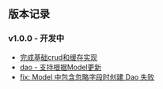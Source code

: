 ## 版本记录

### v1.0.0 - 开发中

- [完成基础crud和缓存实现](https://github.com/fengjx/daox/pull/1)
- [dao - 支持根据Model更新](https://github.com/fengjx/daox/pull/4)
- [fix: Model 中包含忽略字段时创建 Dao 失败](https://github.com/fengjx/daox/pull/6)

